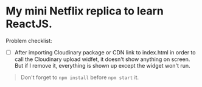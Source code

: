 # My mini Netflix replica to learn ReactJS.

Problem checklist:  
- [ ] After importing Cloudinary package or CDN link to index.html in order to call the Cloudinary upload widfet, it doesn't show anything on screen. But if I remove it, everything is shown up except the widget won't run.

> Don't forget to `npm install` before `npm start` it.